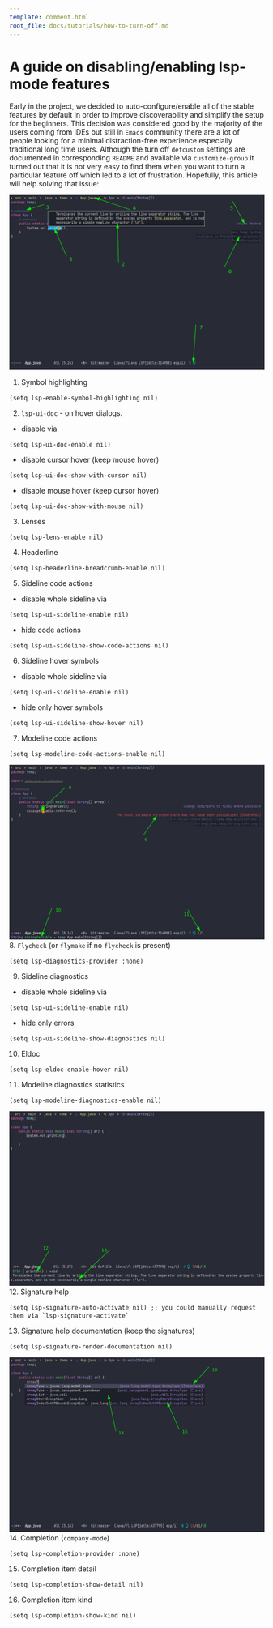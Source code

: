 ```yaml
---
template: comment.html
root_file: docs/tutorials/how-to-turn-off.md
---
```


# A guide on disabling/enabling lsp-mode features

Early in the project, we decided to auto-configure/enable all of the stable
features by default in order to improve discoverability and simplify the setup
for the beginners. This decision was considered good by the majority of the
users coming from IDEs but still in `Emacs` community there are a lot of people
looking for a minimal distraction-free experience especially traditional long
time users. Although the turn off `defcustom` settings are documented in
corresponding `README` and available via `customize-group` it turned out that it
is not very easy to find them when you want to turn a particular feature off
which led to a lot of frustration. Hopefully, this article will help solving
that issue:

![Turn Off 1](images/turn-off-1.png "turn off 1")
1. Symbol highlighting
``` elisp
(setq lsp-enable-symbol-highlighting nil)
```
2. `lsp-ui-doc` - on hover dialogs.
* disable via
```
(setq lsp-ui-doc-enable nil)
```
* disable cursor hover (keep mouse hover)
``` elisp
(setq lsp-ui-doc-show-with-cursor nil)
```
* disable mouse hover (keep cursor hover)
``` elisp
(setq lsp-ui-doc-show-with-mouse nil)
```
3. Lenses
``` elisp
(setq lsp-lens-enable nil)
```
4. Headerline
``` elisp
(setq lsp-headerline-breadcrumb-enable nil)
```
5. Sideline code actions
* disable whole sideline via
``` elisp
(setq lsp-ui-sideline-enable nil)
```
* hide code actions
``` elisp
(setq lsp-ui-sideline-show-code-actions nil)
```
6. Sideline hover symbols
* disable whole sideline via
``` elisp
(setq lsp-ui-sideline-enable nil)
```
* hide only hover symbols
``` elisp
(setq lsp-ui-sideline-show-hover nil)
```
7. Modeline code actions
``` elisp
(setq lsp-modeline-code-actions-enable nil)
```
![Turn Off 2](images/turn-off-2.png "turn off 2")
8. `Flycheck` (or `flymake` if no `flycheck` is present)
``` elisp
(setq lsp-diagnostics-provider :none)
```
9. Sideline diagnostics
* disable whole sideline via
``` elisp
(setq lsp-ui-sideline-enable nil)
```
* hide only errors
``` elisp
(setq lsp-ui-sideline-show-diagnostics nil)
```
10. Eldoc
``` elisp
(setq lsp-eldoc-enable-hover nil)
```
11. Modeline diagnostics statistics
``` elisp
(setq lsp-modeline-diagnostics-enable nil)
```
![Turn Off 3](images/turn-off-3.png "turn off 3")
12. Signature help
``` elisp
(setq lsp-signature-auto-activate nil) ;; you could manually request them via `lsp-signature-activate`
```
13. Signature help documentation (keep the signatures)
``` elisp
(setq lsp-signature-render-documentation nil)
```
![Turn Off 4](images/turn-off-4.png "turn off 4")
14. Completion (`company-mode`)
``` elisp
(setq lsp-completion-provider :none)
```
15. Completion item detail
``` elisp
(setq lsp-completion-show-detail nil)
```
16. Completion item kind
``` elisp
(setq lsp-completion-show-kind nil)
```
